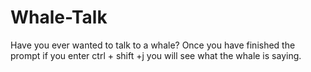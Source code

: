 # Whale-Talk
Have you ever wanted to talk to a whale?
Once you have finished the prompt if you enter ctrl + shift +j you will see what the whale is saying.
